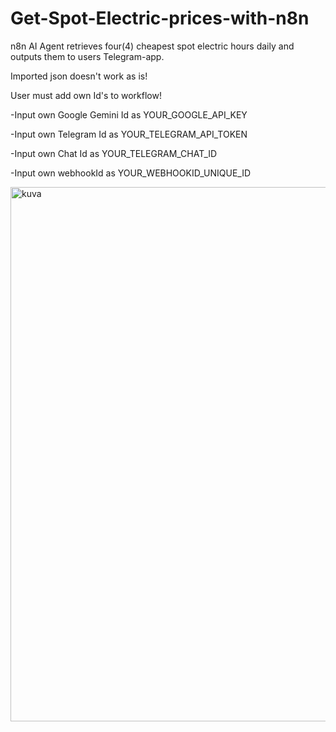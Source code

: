 # Get-Spot-Electric-prices-with-n8n
n8n AI Agent retrieves four(4) cheapest spot electric hours daily and outputs them to users Telegram-app.

Imported json doesn't work as is! 

User must add own Id's to workflow!
 
  -Input own Google Gemini Id as YOUR_GOOGLE_API_KEY
 
  -Input own Telegram Id as YOUR_TELEGRAM_API_TOKEN

  -Input own  Chat Id as YOUR_TELEGRAM_CHAT_ID

  -Input own webhookId as YOUR_WEBHOOKID_UNIQUE_ID
  
<img width="1501" height="855" alt="kuva" src="https://github.com/user-attachments/assets/c2152326-7a04-4757-af63-dc419dcf4073" />
